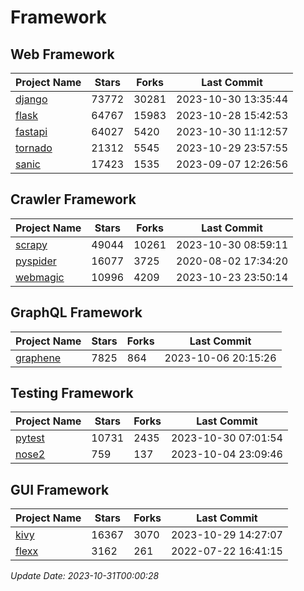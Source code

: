 # Framework

## Web Framework
| Project Name | Stars | Forks | Last Commit |
| ------------ | ----- | ----- | ----------- |
| [django](https://github.com/django/django) | 73772 | 30281 | 2023-10-30 13:35:44 |
| [flask](https://github.com/pallets/flask) | 64767 | 15983 | 2023-10-28 15:42:53 |
| [fastapi](https://github.com/tiangolo/fastapi) | 64027 | 5420 | 2023-10-30 11:12:57 |
| [tornado](https://github.com/tornadoweb/tornado) | 21312 | 5545 | 2023-10-29 23:57:55 |
| [sanic](https://github.com/sanic-org/sanic) | 17423 | 1535 | 2023-09-07 12:26:56 |

## Crawler Framework
| Project Name | Stars | Forks | Last Commit |
| ------------ | ----- | ----- | ----------- |
| [scrapy](https://github.com/scrapy/scrapy) | 49044 | 10261 | 2023-10-30 08:59:11 |
| [pyspider](https://github.com/binux/pyspider) | 16077 | 3725 | 2020-08-02 17:34:20 |
| [webmagic](https://github.com/code4craft/webmagic) | 10996 | 4209 | 2023-10-23 23:50:14 |

## GraphQL Framework
| Project Name | Stars | Forks | Last Commit |
| ------------ | ----- | ----- | ----------- |
| [graphene](https://github.com/graphql-python/graphene) | 7825 | 864 | 2023-10-06 20:15:26 |

## Testing Framework
| Project Name | Stars | Forks | Last Commit |
| ------------ | ----- | ----- | ----------- |
| [pytest](https://github.com/pytest-dev/pytest) | 10731 | 2435 | 2023-10-30 07:01:54 |
| [nose2](https://github.com/nose-devs/nose2) | 759 | 137 | 2023-10-04 23:09:46 |

## GUI Framework
| Project Name | Stars | Forks | Last Commit |
| ------------ | ----- | ----- | ----------- |
| [kivy](https://github.com/kivy/kivy) | 16367 | 3070 | 2023-10-29 14:27:07 |
| [flexx](https://github.com/flexxui/flexx) | 3162 | 261 | 2022-07-22 16:41:15 |

*Update Date: 2023-10-31T00:00:28*